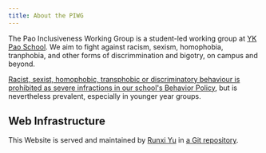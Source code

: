 ```yaml
---
title: About the PIWG
---
```


The Pao Inclusiveness Working Group is a student-led working group at [YK Pao School](https://ykpaoschool.cn/). We aim to fight against racism, sexism, homophobia, tranphobia, and other forms of discrimmination and bigotry, on campus and beyond.

[Racist, sexist, homophobic, transphobic or discriminatory behaviour is prohibited as severe infractions in our school's Behavior Policy](../school-policies/behavior-policy/#no-discrim), but is nevertheless prevalent, especially in younger year groups.

## Web Infrastructure

This Website is served and maintained by [Runxi Yu](https://www.andrewyu.org/) in [a Git repository](https://git.andrewyu.org/andrew/piwg.git/).


